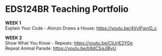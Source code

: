 # EDS124BR Teaching Portfolio
**WEEK 1** \
Explain Your Code - Alonzo Draws a House: https://youtu.be/4VvIFgvrD_c

**WEEK 2** \
Show What You Know - Repeats: https://youtu.be/CllJrIE2Y0g \
Repeat Animal Parade: https://youtu.be/b9dCSgJIByU
